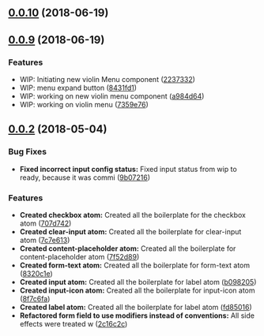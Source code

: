 <a name="0.0.10"></a>
## [0.0.10](https://github.com/involvestecnologia/violin.css/compare/v0.0.9...v0.0.10) (2018-06-19)



<a name="0.0.9"></a>
## [0.0.9](https://github.com/involvestecnologia/violin.css/compare/v0.0.2...v0.0.9) (2018-06-19)


### Features

* WIP: Initiating new violin Menu component ([2237332](https://github.com/involvestecnologia/violin.css/commit/2237332))
* WIP: menu expand button ([8431fd1](https://github.com/involvestecnologia/violin.css/commit/8431fd1))
* WIP: working on new violin menu component ([a984d64](https://github.com/involvestecnologia/violin.css/commit/a984d64))
* WIP: working on violin menu ([7359e76](https://github.com/involvestecnologia/violin.css/commit/7359e76))



<a name="0.0.2"></a>
## [0.0.2](https://github.com/involvestecnologia/violin.css/compare/v0.0.1...v0.0.2) (2018-05-04)


### Bug Fixes

* **Fixed incorrect input config status:** Fixed input status from wip to ready, because it was commi ([9b07216](https://github.com/involvestecnologia/violin.css/commit/9b07216))


### Features

* **Created checkbox atom:** Created all the boilerplate for the checkbox atom ([707d742](https://github.com/involvestecnologia/violin.css/commit/707d742))
* **Created clear-input atom:** Created all the boilerplate for clear-input atom ([7c7e613](https://github.com/involvestecnologia/violin.css/commit/7c7e613))
* **Created content-placeholder atom:** Created all the boilerplate for content-placeholder atom ([7f52d89](https://github.com/involvestecnologia/violin.css/commit/7f52d89))
* **Created form-text atom:** Created all the boilerplate for form-text atom ([8320c1e](https://github.com/involvestecnologia/violin.css/commit/8320c1e))
* **Created input atom:** Created all the boilerplate for label atom ([b098205](https://github.com/involvestecnologia/violin.css/commit/b098205))
* **Created input-icon atom:** Created all the boilerplate for input-icon atom ([8f7c6fa](https://github.com/involvestecnologia/violin.css/commit/8f7c6fa))
* **Created label atom:** Created all the boilerplate for label atom ([fd85016](https://github.com/involvestecnologia/violin.css/commit/fd85016))
* **Refactored form field to use modifiers instead of conventions:** All side effects were treated w ([2c16c2c](https://github.com/involvestecnologia/violin.css/commit/2c16c2c))



